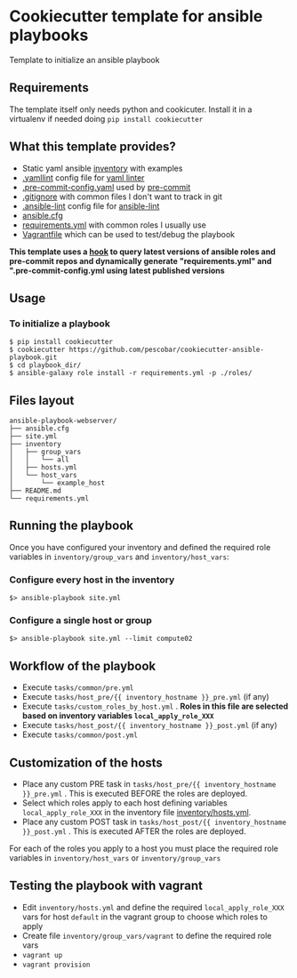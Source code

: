 # Cookiecutter template for ansible playbooks

Template to initialize an ansible playbook

## Requirements

The template itself only needs python and cookicuter. Install it in a virtualenv if needed doing `pip install cookiecutter`

## What this template provides?

* Static yaml ansible [inventory]({{cookiecutter.playbook_name}}/inventory/hosts.yml) with examples
* [.yamllint]({{cookiecutter.playbook_name}}/.yamllint) config file for [yaml linter](https://github.com/adrienverge/yamllint)
* [.pre-commit-config.yaml]({{cookiecutter.playbook_name}}/.pre-commit-config.yaml) used by [pre-commit](http://pre-commit.com/)
* [.gitignore]({{cookiecutter.playbook_name}}/.gitignore) with common files I don't want to track in git
* [.ansible-lint]({{cookiecutter.playbook_name}}/.ansible-lint) config file for [ansible-lint](https://github.com/ansible/ansible-lint)
* [ansible.cfg]({{cookiecutter.playbook_name}}/ansible.cfg)
* [requirements.yml]({{cookiecutter.playbook_name}}/requirements.yml) with common roles I usually use
* [Vagrantfile]({{cookiecutter.playbook_name}}/Vagrantfile) which can be used to test/debug the playbook

**This template uses a [hook](hooks/post_gen_project.sh) to query latest versions of ansible roles and pre-commit repos and dynamically generate "requirements.yml" and ".pre-commit-config.yml using latest published versions**

## Usage

### To initialize a playbook

```
$ pip install cookiecutter
$ cookiecutter https://github.com/pescobar/cookiecutter-ansible-playbook.git
$ cd playbook_dir/
$ ansible-galaxy role install -r requirements.yml -p ./roles/
```

## Files layout

```
ansible-playbook-webserver/
├── ansible.cfg
├── site.yml
├── inventory
│   ├── group_vars
│   │   └── all
│   ├── hosts.yml
│   └── host_vars
│       └── example_host
├── README.md
└── requirements.yml
```

## Running the playbook

Once you have configured your inventory and defined the required role variables in `inventory/group_vars` and `inventory/host_vars`:

### Configure every host in the inventory
```
$> ansible-playbook site.yml
```

### Configure a single host or group
```
$> ansible-playbook site.yml --limit compute02
```

## Workflow of the playbook

* Execute `tasks/common/pre.yml`
* Execute `tasks/host_pre/{{ inventory_hostname }}_pre.yml` (if any)
* Execute `tasks/custom_roles_by_host.yml` . **Roles in this file are selected based on inventory variables `local_apply_role_XXX`**
* Execute `tasks/host_post/{{ inventory_hostname }}_post.yml` (if any)
* Execute `tasks/common/post.yml`

## Customization of the hosts

* Place any custom PRE task in `tasks/host_pre/{{ inventory_hostname }}_pre.yml` . This is executed BEFORE the roles are deployed.
* Select which roles apply to each host defining variables `local_apply_role_XXX` in the inventory file [inventory/hosts.yml]({{cookiecutter.playbook_name}}/inventory/hosts.yml).
* Place any custom POST task in `tasks/host_post/{{ inventory_hostname }}_post.yml` . This is executed AFTER the roles are deployed.

For each of the roles you apply to a host you must place the required role variables in `inventory/host_vars` or `inventory/group_vars`

## Testing the playbook with vagrant

* Edit `inventory/hosts.yml` and define the required `local_apply_role_XXX` vars for host `default` in the vagrant group to choose which roles to apply
* Create file `inventory/group_vars/vagrant` to define the required role vars
* `vagrant up`
* `vagrant provision`
